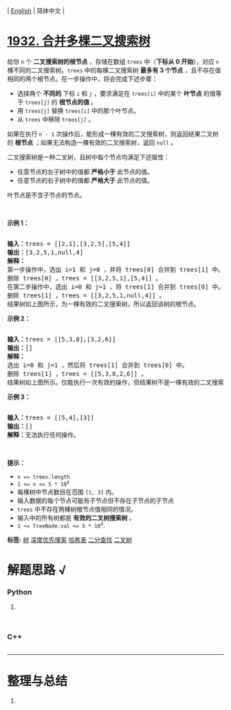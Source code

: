 | [English](README_EN.md) | 简体中文 |

# [1932. 合并多棵二叉搜索树](https://leetcode.cn/problems/merge-bsts-to-create-single-bst)
<p>给你 <code>n</code> 个 <strong>二叉搜索树的根节点</strong> ，存储在数组 <code>trees</code> 中（<strong>下标从 0 开始</strong>），对应 <code>n</code> 棵不同的二叉搜索树。<code>trees</code> 中的每棵二叉搜索树 <strong>最多有 3 个节点</strong> ，且不存在值相同的两个根节点。在一步操作中，将会完成下述步骤：</p>

<ul>
	<li>选择两个 <strong>不同的</strong> 下标 <code>i</code> 和 <code>j</code> ，要求满足在&nbsp;<code>trees[i]</code> 中的某个 <strong>叶节点</strong> 的值等于&nbsp;<code>trees[j]</code> 的 <strong>根节点的值</strong> 。</li>
	<li>用&nbsp;<code>trees[j]</code> 替换 <code>trees[i]</code> 中的那个叶节点。</li>
	<li>从 <code>trees</code> 中移除 <code>trees[j]</code> 。</li>
</ul>

<p>如果在执行 <code>n - 1</code> 次操作后，能形成一棵有效的二叉搜索树，则返回结果二叉树的 <strong>根节点</strong> ；如果无法构造一棵有效的二叉搜索树<em>，</em>返回<em> </em><code>null</code> 。</p>

<p>二叉搜索树是一种二叉树，且树中每个节点均满足下述属性：</p>

<ul>
	<li>任意节点的左子树中的值都 <strong>严格小于</strong>&nbsp;此节点的值。</li>
	<li>任意节点的右子树中的值都 <strong>严格大于</strong>&nbsp;此节点的值。</li>
</ul>

<p>叶节点是不含子节点的节点。</p>

<p>&nbsp;</p>

<p><strong>示例 1：</strong></p>
<img alt="" src="https://assets.leetcode.com/uploads/2021/06/08/d1.png" />
<pre>
<strong>输入：</strong>trees = [[2,1],[3,2,5],[5,4]]
<strong>输出：</strong>[3,2,5,1,null,4]
<strong>解释：</strong>
第一步操作中，选出 i=1 和 j=0 ，并将 trees[0] 合并到 trees[1] 中。
删除 trees[0] ，trees = [[3,2,5,1],[5,4]] 。
<img alt="" src="https://assets.leetcode.com/uploads/2021/06/24/diagram.png" />
在第二步操作中，选出 i=0 和 j=1 ，将 trees[1] 合并到 trees[0] 中。
删除 trees[1] ，trees = [[3,2,5,1,null,4]] 。
<img alt="" src="https://assets.leetcode.com/uploads/2021/06/24/diagram-2.png" />
结果树如上图所示，为一棵有效的二叉搜索树，所以返回该树的根节点。</pre>

<p><strong>示例 2：</strong></p>
<img alt="" src="https://assets.leetcode.com/uploads/2021/06/08/d2.png" />
<pre>
<strong>输入：</strong>trees = [[5,3,8],[3,2,6]]
<strong>输出：</strong>[]
<strong>解释：</strong>
选出 i=0 和 j=1 ，然后将 trees[1] 合并到 trees[0] 中。
删除 trees[1] ，trees = [[5,3,8,2,6]] 。
<img alt="" src="https://assets.leetcode.com/uploads/2021/06/24/diagram-3.png" />
结果树如上图所示。仅能执行一次有效的操作，但结果树不是一棵有效的二叉搜索树，所以返回 null 。
</pre>

<p><strong>示例 3：</strong></p>
<img alt="" src="https://assets.leetcode.com/uploads/2021/06/08/d3.png" />
<pre>
<strong>输入：</strong>trees = [[5,4],[3]]
<strong>输出：</strong>[]
<strong>解释：</strong>无法执行任何操作。
</pre>

<p>&nbsp;</p>

<p><strong>提示：</strong></p>

<ul>
	<li><code>n == trees.length</code></li>
	<li><code>1 &lt;= n &lt;= 5 * 10<sup>4</sup></code></li>
	<li>每棵树中节点数目在范围 <code>[1, 3]</code> 内。</li>
	<li>输入数据的每个节点可能有子节点但不存在子节点的子节点</li>
	<li><code>trees</code> 中不存在两棵树根节点值相同的情况。</li>
	<li>输入中的所有树都是 <strong>有效的二叉树搜索树</strong> 。</li>
	<li><code>1 &lt;= TreeNode.val &lt;= 5 * 10<sup>4</sup></code>.</li>
</ul>

**标签:**  [树](https://leetcode.cn/tag/tree) [深度优先搜索](https://leetcode.cn/tag/depth-first-search) [哈希表](https://leetcode.cn/tag/hash-table) [二分查找](https://leetcode.cn/tag/binary-search) [二叉树](https://leetcode.cn/tag/binary-tree) 
# 解题思路 √

### Python

1. 

```python

```


```python

```

### C++

```cpp

```

---



# 整理与总结

1. 